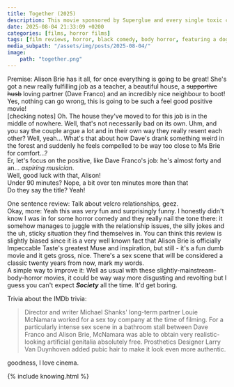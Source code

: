 ```yaml
---
title: Together (2025)
description: This movie sponsored by Superglue and every single toxic couple you've ever met
date: 2025-08-04 21:33:09 +0200
categories: [films, horror films]
tags: [film reviews, horror, black comedy, body horror, featuring a dog, the writer's barely-disguised fetish, it's a metaphor d'uh, let's die our way out, long hair is scary, middleofnowherecore, pretty metal, secret comedy movie, why would you touch that, wrong place wrong face, they say the title]
media_subpath: "/assets/img/posts/2025-08-04/"
image:
    path: "together.png"
---
```

<span class="reviewsection">Premise:</span> Alison Brie has it all, for once everything is going to be great! She's got a new really fulfilling job as a teacher, a beautiful house, a ~~supportive husb~~ loving partner (Dave Franco) and an incredibly nice neighbour to boot! Yes, nothing can go wrong, this is going to be such a feel good positive movie!<br/>[checking notes] Oh. The house they've moved to for this job is in the middle of nowhere. Well, that's not necessarily bad on its own. Uhm, and you say the couple argue a lot and in their own way they really resent each other? Well, yeah... What's that about how Dave's drank something weird in the forest and suddenly he feels compelled to be way too close to Ms Brie for comfort...?<br/>Er, let's focus on the positive, like Dave Franco's job: he's almost forty and an... *aspiring musician*.<br/>Well, good luck with that, Alison!<br/>
<span class="reviewsection">Under 90 minutes?</span> Nope, a bit over ten minutes more than that<br/>
<span class="reviewsection">Do they say the title?</span> Yeah!

<span class="reviewsection">One sentence review:</span> Talk about velcro relationships, geez.<br/>
<span class="reviewsection">Okay, more:</span> Yeah this was *very* fun and surprisingly funny. I honestly didn't know I was in for some horror comedy and they really nail the tone there: it somehow manages to juggle with the relationship issues, the silly jokes and the uh, sticky situation they find themselves in. You can think this review is slightly biased since it is a very well known fact that Alison Brie is officially Impeccable Taste's greatest Muse and inspiration, but still - it's a fun dumb movie and it gets gross, nice. There's a sex scene that will be considered a classic twenty years from now, mark my words.<br/>
<span class="reviewsection">A simple way to improve it:</span> Well as usual with these slightly-mainstream-body-horror movies, it could be way way more disgusting and revolting but I guess you can't expect ***Society*** all the time. It'd get boring.

<span class="reviewsection">Trivia about the IMDb trivia:</span>
> Director and writer Michael Shanks' long-term partner Louie McNamara worked for a sex toy company at the time of filming. For a particularly intense sex scene in a bathroom stall between Dave Franco and Alison Brie, McNamara was able to obtain very realistic-looking artificial genitalia absolutely free. Prosthetics Designer Larry Van Duynhoven added pubic hair to make it look even more authentic.

goodness, I love cinema.

{% include knowing.html %}